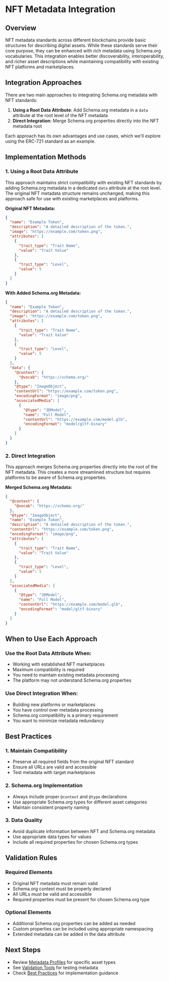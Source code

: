 # NFT Metadata Integration

## Overview

NFT metadata standards across different blockchains provide basic structures for describing digital assets. While these standards serve their core purpose, they can be enhanced with rich metadata using Schema.org vocabularies. This integration enables better discoverability, interoperability, and richer asset descriptions while maintaining compatibility with existing NFT platforms and marketplaces.

## Integration Approaches

There are two main approaches to integrating Schema.org metadata with NFT standards:

1. **Using a Root Data Attribute**: Add Schema.org metadata in a `data` attribute at the root level of the NFT metadata
2. **Direct Integration**: Merge Schema.org properties directly into the NFT metadata root

Each approach has its own advantages and use cases, which we'll explore using the ERC-721 standard as an example.

## Implementation Methods

### 1. Using a Root Data Attribute

This approach maintains strict compatibility with existing NFT standards by adding Schema.org metadata in a dedicated `data` attribute at the root level. The original NFT metadata structure remains unchanged, making this approach safe for use with existing marketplaces and platforms.

**Original NFT Metadata:**
```json
{
  "name": "Example Token",
  "description": "A detailed description of the token.",
  "image": "https://example.com/token.png",
  "attributes": [
    {
      "trait_type": "Trait Name",
      "value": "Trait Value"
    },
    {
      "trait_type": "Level",
      "value": 5
    }
  ]
}
```

**With Added Schema.org Metadata:**
```json
{
  "name": "Example Token",
  "description": "A detailed description of the token.",
  "image": "https://example.com/token.png",
  "attributes": [
    {
      "trait_type": "Trait Name",
      "value": "Trait Value"
    },
    {
      "trait_type": "Level",
      "value": 5
    }
  ],
  "data": {
    "@context": {
      "@vocab": "https://schema.org/"
    },
    "@type": "ImageObject",
    "contentUrl": "https://example.com/token.png",
    "encodingFormat": "image/png",
    "associatedMedia": [
      {
        "@type": "3DModel",
        "name": "Full Model",
        "contentUrl": "https://example.com/model.glb",
        "encodingFormat": "model/gltf-binary"
      }
    ]
  }
}
```

### 2. Direct Integration

This approach merges Schema.org properties directly into the root of the NFT metadata. This creates a more streamlined structure but requires platforms to be aware of Schema.org properties.

**Merged Schema.org Metadata:**
```json
{
  "@context": {
    "@vocab": "https://schema.org/"
  },
  "@type": "ImageObject",
  "name": "Example Token",
  "description": "A detailed description of the token.",
  "contentUrl": "https://example.com/token.png",
  "encodingFormat": "image/png",
  "attributes": [
    {
      "trait_type": "Trait Name",
      "value": "Trait Value"
    },
    {
      "trait_type": "Level",
      "value": 5
    }
  ],
  "associatedMedia": [
    {
      "@type": "3DModel",
      "name": "Full Model",
      "contentUrl": "https://example.com/model.glb",
      "encodingFormat": "model/gltf-binary"
    }
  ]
}
```

## When to Use Each Approach

### Use the Root Data Attribute When:
- Working with established NFT marketplaces
- Maximum compatibility is required
- You need to maintain existing metadata processing
- The platform may not understand Schema.org properties

### Use Direct Integration When:
- Building new platforms or marketplaces
- You have control over metadata processing
- Schema.org compatibility is a primary requirement
- You want to minimize metadata redundancy

## Best Practices

### 1. Maintain Compatibility
- Preserve all required fields from the original NFT standard
- Ensure all URLs are valid and accessible
- Test metadata with target marketplaces

### 2. Schema.org Implementation
- Always include proper `@context` and `@type` declarations
- Use appropriate Schema.org types for different asset categories
- Maintain consistent property naming

### 3. Data Quality
- Avoid duplicate information between NFT and Schema.org metadata
- Use appropriate data types for values
- Include all required properties for chosen Schema.org types

## Validation Rules

### Required Elements
- Original NFT metadata must remain valid
- Schema.org context must be properly declared
- All URLs must be valid and accessible
- Required properties must be present for chosen Schema.org type

### Optional Elements
- Additional Schema.org properties can be added as needed
- Custom properties can be included using appropriate namespacing
- Extended metadata can be added in the data attribute

## Next Steps

- Review [Metadata Profiles](/implementation/metadata-profiles/basic-profile.md) for specific asset types
- See [Validation Tools](../tools/validation.md) for testing metadata
- Check [Best Practices](/implementation/best-practices.md) for implementation guidance

